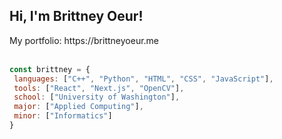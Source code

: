 <h2>Hi, I'm Brittney Oeur!</h2> 
My portfolio: https://brittneyoeur.me <br></br>

```javascript
const brittney = {
 languages: ["C++", "Python", "HTML", "CSS", "JavaScript"],
 tools: ["React", "Next.js", "OpenCV"],
 school: ["University of Washington"],
 major: ["Applied Computing"],
 minor: ["Informatics"]
}
```
